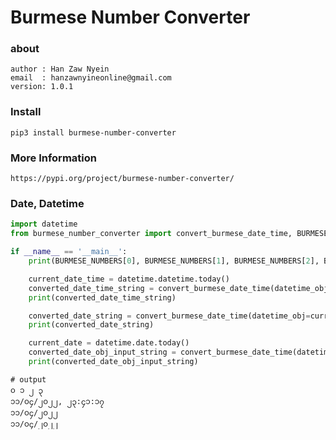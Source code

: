 # Burmese Number Converter

### about

    author : Han Zaw Nyein
    email  : hanzawnyineonline@gmail.com
    version: 1.0.1

### Install
    pip3 install burmese-number-converter

### More Information
    https://pypi.org/project/burmese-number-converter/

### Date, Datetime

```python
import datetime
from burmese_number_converter import convert_burmese_date_time, BURMESE_NUMBERS

if __name__ == '__main__':
    print(BURMESE_NUMBERS[0], BURMESE_NUMBERS[1], BURMESE_NUMBERS[2], BURMESE_NUMBERS[3])

    current_date_time = datetime.datetime.today()
    converted_date_time_string = convert_burmese_date_time(datetime_obj=current_date_time, str_format_time="%m/%d/%Y, %H:%M:%S")
    print(converted_date_time_string)

    converted_date_string = convert_burmese_date_time(datetime_obj=current_date_time, str_format_time="%m/%d/%Y")
    print(converted_date_string)

    current_date = datetime.date.today()
    converted_date_obj_input_string = convert_burmese_date_time(datetime_obj=current_date, str_format_time="%m/%d/%Y")
    print(converted_date_obj_input_string)

```

```text
# output
၀ ၁ ၂ ၃
၁၁/၀၄/၂၀၂၂, ၂၃:၄၁:၁၇
၁၁/၀၄/၂၀၂၂
၁၁/၀၄/၂၀၂၂
```